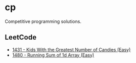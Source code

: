 # cp

Competitive programming solutions.

## LeetCode

* [1431 - Kids With the Greatest Number of Candies (Easy)](./leetcode/e_1431.cpp)
* [1480 - Running Sum of 1d Array (Easy)](./leetcode/e_1480.cpp)